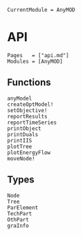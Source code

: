 ```@meta
CurrentModule = AnyMOD
```
# API

```@index
Pages   = ["api.md"]
Modules = [AnyMOD]
```


## Functions

```@docs
anyModel
createOptModel!
setObjective!
reportResults
reportTimeSeries
printObject
printDuals
printIIS
plotTree
plotEnergyFlow
moveNode!
```


## Types

```@docs
Node
Tree
ParElement
TechPart
OthPart
graInfo
```
